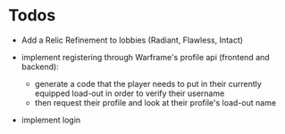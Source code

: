 # Todos

- Add a Relic Refinement to lobbies (Radiant, Flawless, Intact)

- implement registering through Warframe's profile api (frontend and backend):
    - generate a code that the player needs to put in their currently equipped load-out 
      in order to verify their username
    - then request their profile and look at their profile's load-out name

- implement login